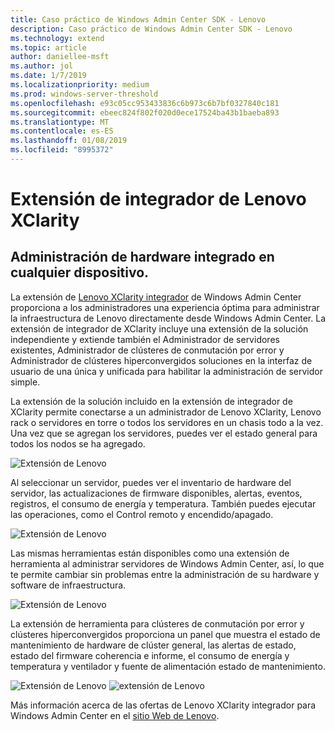 ```yaml
---
title: Caso práctico de Windows Admin Center SDK - Lenovo
description: Caso práctico de Windows Admin Center SDK - Lenovo
ms.technology: extend
ms.topic: article
author: daniellee-msft
ms.author: jol
ms.date: 1/7/2019
ms.localizationpriority: medium
ms.prod: windows-server-threshold
ms.openlocfilehash: e93c05cc953433836c6b973c6b7bf0327840c181
ms.sourcegitcommit: ebeec824f802f020d0ece17524ba43b1baeba893
ms.translationtype: MT
ms.contentlocale: es-ES
ms.lasthandoff: 01/08/2019
ms.locfileid: "8995372"
---
```

# Extensión de integrador de Lenovo XClarity

## Administración de hardware integrado en cualquier dispositivo.

La extensión de [Lenovo XClarity integrador](https://www.lenovo.com/us/en/data-center/software/systems-management/XClarity-Integrator/p/WMD00000370) de Windows Admin Center proporciona a los administradores una experiencia óptima para administrar la infraestructura de Lenovo directamente desde Windows Admin Center. La extensión de integrador de XClarity incluye una extensión de la solución independiente y extiende también el Administrador de servidores existentes, Administrador de clústeres de conmutación por error y Administrador de clústeres hiperconvergidos soluciones en la interfaz de usuario de una única y unificada para habilitar la administración de servidor simple. 

La extensión de la solución incluido en la extensión de integrador de XClarity permite conectarse a un administrador de Lenovo XClarity, Lenovo rack o servidores en torre o todos los servidores en un chasis todo a la vez. Una vez que se agregan los servidores, puedes ver el estado general para todos los nodos se ha agregado.

![Extensión de Lenovo](../../media/extend-case-study-lenovo/lenovo-1.png)

Al seleccionar un servidor, puedes ver el inventario de hardware del servidor, las actualizaciones de firmware disponibles, alertas, eventos, registros, el consumo de energía y temperatura. También puedes ejecutar las operaciones, como el Control remoto y encendido/apagado.

![Extensión de Lenovo](../../media/extend-case-study-lenovo/lenovo-2.png)

Las mismas herramientas están disponibles como una extensión de herramienta al administrar servidores de Windows Admin Center, así, lo que te permite cambiar sin problemas entre la administración de su hardware y software de infraestructura.

![Extensión de Lenovo](../../media/extend-case-study-lenovo/lenovo-3.png)

La extensión de herramienta para clústeres de conmutación por error y clústeres hiperconvergidos proporciona un panel que muestra el estado de mantenimiento de hardware de clúster general, las alertas de estado, estado del firmware coherencia e informe, el consumo de energía y temperatura y ventilador y fuente de alimentación estado de mantenimiento.

![Extensión de Lenovo](../../media/extend-case-study-lenovo/lenovo-4.png)
![extensión de Lenovo](../../media/extend-case-study-lenovo/lenovo-5.png)

Más información acerca de las ofertas de Lenovo XClarity integrador para Windows Admin Center en el [sitio Web de Lenovo](https://support.lenovo.com/us/en/solutions/ht507549).